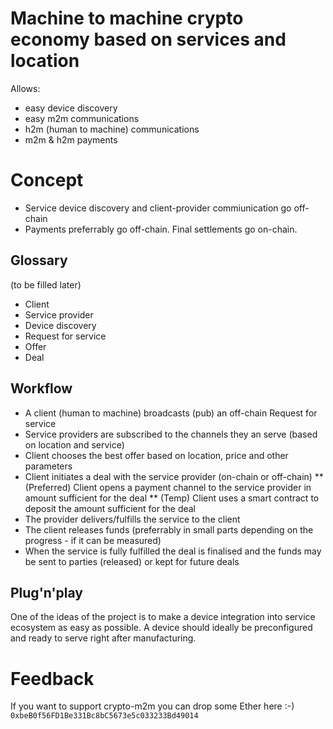 # Machine to machine crypto economy based on services and location
Allows:
* easy device discovery
* easy m2m communications
* h2m (human to machine) communications
* m2m & h2m payments

# Concept
* Service device discovery and client-provider commiunication go off-chain
* Payments preferrably go off-chain. Final settlements go on-chain.

## Glossary
(to be filled later)
* Client
* Service provider
* Device discovery
* Request for service
* Offer
* Deal

## Workflow
* A client (human to machine) broadcasts (pub) an off-chain Request for service
* Service providers are subscribed to the channels they an serve (based on location and service)
* Client chooses the best offer based on location, price and other parameters
* Client initiates a deal with the service provider (on-chain or off-chain)
** (Preferred) Client opens a payment channel to the service provider in amount sufficient for the deal
** (Temp) Client uses a smart contract to deposit the amount sufficient for the deal
* The provider delivers/fulfills the service to the client
* The client releases funds (preferrably in small parts depending on the progress - if it can be measured)
* When the service is fully fulfilled the deal is finalised and the funds may be sent to parties (released) or kept for future deals

## Plug'n'play
One of the ideas of the project is to make a device integration into service ecosystem as easy as possible. A device should ideally be preconfigured and ready to serve right after manufacturing.

# Feedback
If you want to support crypto-m2m you can drop some Ether here :-)
`0xbeB0f56FD1Be331Bc8bC5673e5c033233Bd49014`
